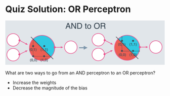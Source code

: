 # Quiz Solution: OR Perceptron

![and-to-or](../../images/and-to-or.png)

What are two ways to go from an AND perceptron to an OR perceptron?

- Increase the weights
- Decrease the magnitude of the bias